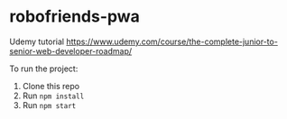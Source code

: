 # robofriends-pwa
Udemy tutorial
https://www.udemy.com/course/the-complete-junior-to-senior-web-developer-roadmap/

To run the project:

1. Clone this repo
2. Run `npm install`
3. Run `npm start`
